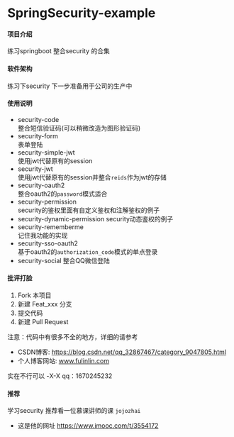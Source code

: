 # SpringSecurity-example

#### 项目介绍
练习springboot 整合security 的合集

#### 软件架构
练习下security 下一步准备用于公司的生产中

#### 使用说明

-  security-code              
    整合短信验证码(可以稍微改造为图形验证码)
-  security-form              
    表单登陆
-  security-simple-jwt          
    使用jwt代替原有的session    
-  security-jwt          
    使用jwt代替原有的session并整合`reids`作为jwt的存储
-  security-oauth2  
    整合oauth2的`password`模式适合
-  security-permission  
    security的鉴权里面有自定义鉴权和注解鉴权的例子
-  security-dynamic-permission 
    security动态鉴权的例子
-  security-rememberme  
    记住我功能的实现
-  security-sso-oauth2  
    基于oauth2的`authorization_code`模式的单点登录
-  security-social
    整合QQ微信登陆
    


#### 批评打脸

1. Fork 本项目
2. 新建 Feat_xxx 分支
3. 提交代码
4. 新建 Pull Request

注意：代码中有很多不全的地方，详细的请参考
- CSDN博客: https://blog.csdn.net/qq_32867467/category_9047805.html
- 个人博客网站: www.fulinlin.com

实在不行可以 -X-X  qq：1670245232

#### 推荐
学习security 推荐看一位慕课讲师的课 `jojozhai`
- 这是他的网址  https://www.imooc.com/t/3554172
